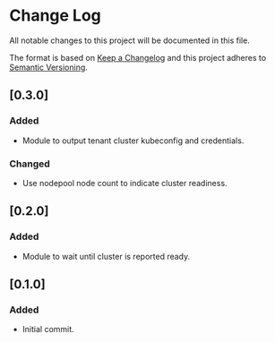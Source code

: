 # Change Log
All notable changes to this project will be documented in this file.

The format is based on [Keep a Changelog](http://keepachangelog.com/)
and this project adheres to [Semantic Versioning](http://semver.org/).

## [0.3.0]

### Added

- Module to output tenant cluster kubeconfig and credentials.

### Changed

- Use nodepool node count to indicate cluster readiness.

## [0.2.0]

### Added

- Module to wait until cluster is reported ready.

## [0.1.0]

### Added

- Initial commit.
